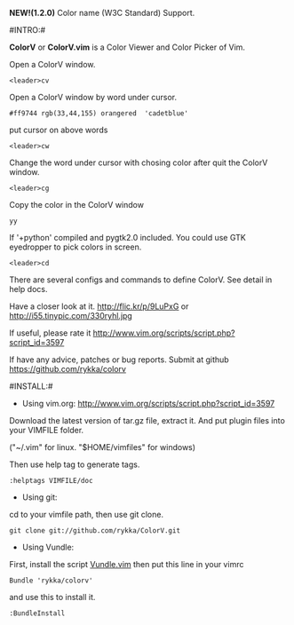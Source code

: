 **NEW!(1.2.0)**  Color name (W3C Standard) Support.

#INTRO:#
    

**ColorV** or **ColorV.vim** is a Color Viewer and Color Picker of Vim.

Open a ColorV window.

    <leader>cv

Open a ColorV window by word under cursor.

    #ff9744 rgb(33,44,155) orangered  'cadetblue'

put cursor on above words 
    
`<leader>cw`

Change the word under cursor with chosing color after quit the ColorV window.

    <leader>cg

Copy the color in the ColorV window

    yy

If '+python' compiled and pygtk2.0 included.
You could use GTK eyedropper to pick colors in screen.

    <leader>cd

There are several configs and commands to define ColorV. 
See detail in help docs.

Have a closer look at it. 
http://flic.kr/p/9LuPxG
or 
http://i55.tinypic.com/330ryhl.jpg


If useful, please rate it
http://www.vim.org/scripts/script.php?script_id=3597

If have any advice, patches or bug reports.
Submit at github 
https://github.com/rykka/colorv

#INSTALL:#
    
* Using vim.org: http://www.vim.org/scripts/script.php?script_id=3597

Download the latest version of tar.gz file, extract it.
And put plugin files into your VIMFILE folder.

("~/.vim" for linux. "$HOME/vimfiles" for windows)

Then use help tag to generate tags.

    :helptags VIMFILE/doc

* Using git:

cd to your vimfile path, then use git clone.

    git clone git://github.com/rykka/ColorV.git


* Using Vundle:

First, install the script [Vundle.vim](https://github.com/gmarik/vundle)
then put this line in your vimrc

    Bundle 'rykka/colorv'

and use this to install it.

    :BundleInstall

 
